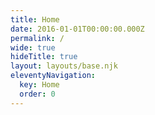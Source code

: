 ```yaml
---
title: Home
date: 2016-01-01T00:00:00.000Z
permalink: /
wide: true
hideTitle: true
layout: layouts/base.njk
eleventyNavigation:
  key: Home
  order: 0
---
```

<div style="
    background: url(/static/img/hero.jpg);
    height: 75vh;
    background-size: cover;
    background-position: center;

"></div>

